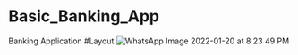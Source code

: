 # Basic_Banking_App
Banking Application
#Layout
![WhatsApp Image 2022-01-20 at 8 23 49 PM](https://user-images.githubusercontent.com/91388114/150381311-92cc0110-a4be-4b51-a9a1-8c44312168f6.jpeg)
